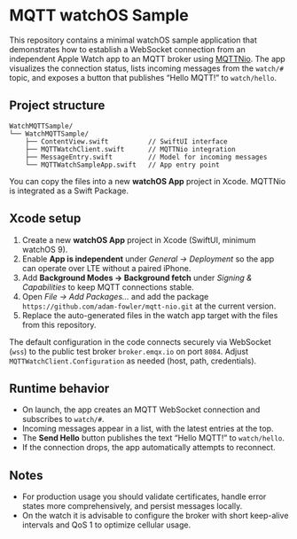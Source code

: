 # MQTT watchOS Sample

This repository contains a minimal watchOS sample application that demonstrates how to establish a WebSocket connection from an independent Apple Watch app to an MQTT broker using [MQTTNio](https://github.com/adam-fowler/mqtt-nio). The app visualizes the connection status, lists incoming messages from the `watch/#` topic, and exposes a button that publishes “Hello MQTT!” to `watch/hello`.

## Project structure

```
WatchMQTTSample/
└── WatchMQTTSample/
    ├── ContentView.swift          // SwiftUI interface
    ├── MQTTWatchClient.swift      // MQTTNio integration
    ├── MessageEntry.swift         // Model for incoming messages
    └── MQTTWatchSampleApp.swift   // App entry point
```

You can copy the files into a new **watchOS App** project in Xcode. MQTTNio is integrated as a Swift Package.

## Xcode setup

1. Create a new **watchOS App** project in Xcode (SwiftUI, minimum watchOS 9).
2. Enable **App is independent** under _General → Deployment_ so the app can operate over LTE without a paired iPhone.
3. Add **Background Modes → Background fetch** under _Signing & Capabilities_ to keep MQTT connections stable.
4. Open _File → Add Packages…_ and add the package `https://github.com/adam-fowler/mqtt-nio.git` at the current version.
5. Replace the auto-generated files in the watch app target with the files from this repository.

The default configuration in the code connects securely via WebSocket (`wss`) to the public test broker `broker.emqx.io` on port `8084`. Adjust `MQTTWatchClient.Configuration` as needed (host, path, credentials).

## Runtime behavior

* On launch, the app creates an MQTT WebSocket connection and subscribes to `watch/#`.
* Incoming messages appear in a list, with the latest entries at the top.
* The **Send Hello** button publishes the text “Hello MQTT!” to `watch/hello`.
* If the connection drops, the app automatically attempts to reconnect.

## Notes

* For production usage you should validate certificates, handle error states more comprehensively, and persist messages locally.
* On the watch it is advisable to configure the broker with short keep-alive intervals and QoS 1 to optimize cellular usage.
